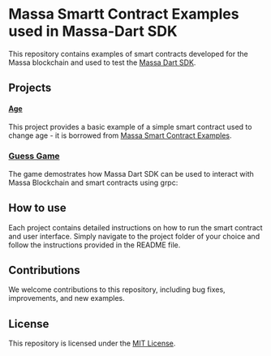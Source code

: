 # Massa Smartt Contract Examples used in Massa-Dart SDK
This repository contains examples of smart contracts developed for the Massa blockchain and used to test the [Massa Dart SDK](https://github.com/jwmdev/massa-dart/).


## Projects

#### [Age](age/README.md)

This project provides a basic example of a simple smart contract used to change age - it is borrowed from [Massa Smart Contract Examples](https://github.com/massalabs/massa-sc-examples).

###  [Guess Game](guess-game/README.md)

The game demostrates how Massa Dart SDK can be used to interact with Massa Blockchain and smart contracts using grpc:


## How to use

Each project contains detailed instructions on how to run the smart contract and user interface. Simply navigate to the project folder of your choice and follow the instructions provided in the README file.

## Contributions

We welcome contributions to this repository, including bug fixes, improvements, and new examples.

## License

This repository is licensed under the [MIT License](LICENSE).

